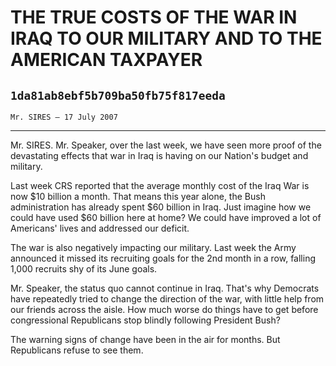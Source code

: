 # THE TRUE COSTS OF THE WAR IN IRAQ TO OUR MILITARY AND TO THE AMERICAN  TAXPAYER
## `1da81ab8ebf5b709ba50fb75f817eeda`
`Mr. SIRES — 17 July 2007`

---


Mr. SIRES. Mr. Speaker, over the last week, we have seen more proof 
of the devastating effects that war in Iraq is having on our Nation's 
budget and military.

Last week CRS reported that the average monthly cost of the Iraq War 
is now $10 billion a month. That means this year alone, the Bush 
administration has already spent $60 billion in Iraq. Just imagine how 
we could have used $60 billion here at home? We could have improved a 
lot of Americans' lives and addressed our deficit.

The war is also negatively impacting our military. Last week the Army 
announced it missed its recruiting goals for the 2nd month in a row, 
falling 1,000 recruits shy of its June goals.

Mr. Speaker, the status quo cannot continue in Iraq. That's why 
Democrats have repeatedly tried to change the direction of the war, 
with little help from our friends across the aisle. How much worse do 
things have to get before congressional Republicans stop blindly 
following President Bush?

The warning signs of change have been in the air for months. But 
Republicans refuse to see them.
